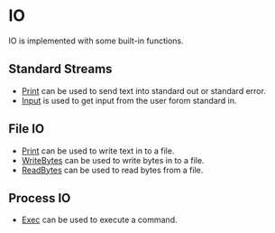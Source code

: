 # IO

IO is implemented with some built-in functions.

## Standard Streams
- [Print](./Print.md) can be used to send text into standard out or standard error.
- [Input](./input.md) is used to get input from the user forom standard in.

## File IO
- [Print](./Print.md) can be used to write text in to a file.
- [WriteBytes](./bytes.md) can be used to write bytes in to a file.
- [ReadBytes](./bytes.md) can be used to read bytes from a file.

## Process IO
- [Exec](./exec.md) can be used to execute a command.
